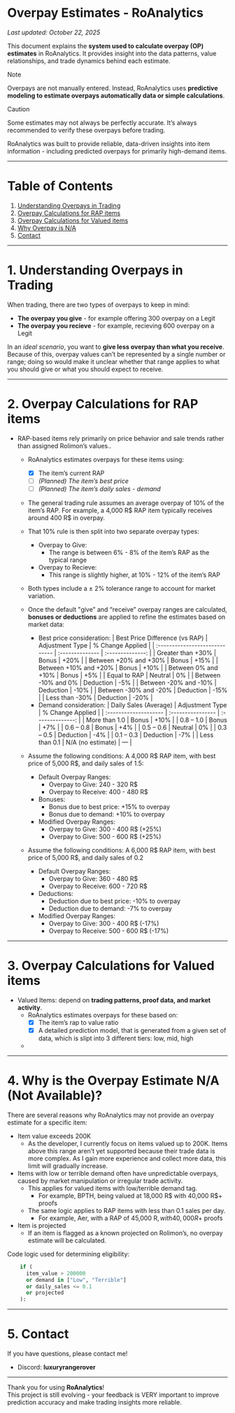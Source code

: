 # Overpay Estimates - RoAnalytics

_Last updated: October 22, 2025_

This document explains the **system used to calculate overpay (OP) estimates** in RoAnalytics. 
It provides insight into the data patterns, value relationships, and trade dynamics behind each estimate.

> [!NOTE]
> Overpays are not manually entered. Instead, RoAnalytics uses **predictive modeling to estimate overpays automatically data or simple calculations**.

> [!CAUTION]
> Some estimates may not always be perfectly accurate. It’s always recommended to verify these overpays before trading.

RoAnalytics was built to provide reliable, data-driven insights into item information - including predicted overpays for primarily high-demand items.

---

# Table of Contents
1. [Understanding Overpays in Trading](#1-understanding-overpays-in-trading)
2. [Overpay Calculations for RAP items](#2-overpay-calculations-for-rap-items)
3. [Overpay Calculations for Valued items](#3-overpay-calculations-for-valued-items)
4. [Why Overpay is N/A](#4-why-is-the-overpay-estimate-na-not-available)
5. [Contact](#5-contact)

---

# 1. Understanding Overpays in Trading
When trading, there are two types of overpays to keep in mind: 
- **The overpay you give** - for example offering 300 overpay on a Legit
- **The overpay you recieve** - for example, recieving 600 overpay on a Legit

In an *ideal scenario*, you want to **give less overpay than what you receive**. 
Because of this, overpay values can’t be represented by a single number or range; doing so would make it unclear whether that range applies to what you should give or what you should expect to receive.

---

# 2. Overpay Calculations for RAP items
- RAP-based items rely primarily on price behavior and sale trends rather than assigned Rolimon’s values..
  - RoAnalytics estimates overpays for these items using:
    - [x] The item’s current RAP
    - [ ] *(Planned) The item’s best price*
    - [ ] *(Planned) The item’s daily sales - demand*
  
  - The general trading rule assumes an average overpay of 10% of the item’s RAP. For example, a 4,000 R$ RAP item typically receives around 400 R$ in overpay.
  - That 10% rule is then split into two separate overpay types:
    - Overpay to Give:
      - The range is between 6% - 8% of the item’s RAP as the typical range
    - Overpay to Recieve:
      - This range is slightly higher, at 10% - 12% of the item’s RAP
  - Both types include a ± 2% tolerance range to account for market variation.
  
  - Once the default "give” and “receive” overpay ranges are calculated, **bonuses or deductions** are applied to refine the estimates based on market data:
    - Best price consideration:
      | Best Price Difference (vs RAP) | Adjustment Type | % Change Applied |
      | :----------------------------- | :-------------- | :--------------: |
      | Greater than +30%              | Bonus           |       +20%       |
      | Between +20% and +30%          | Bonus           |       +15%       |
      | Between +10% and +20%          | Bonus           |       +10%       |
      | Between 0% and +10%            | Bonus           |        +5%       |
      | Equal to RAP                   | Neutral         |        0%        |
      | Between -10% and 0%            | Deduction       |        -5%       |
      | Between -20% and -10%          | Deduction       |       -10%       |
      | Between -30% and -20%          | Deduction       |       -15%       |
      | Less than -30%                 | Deduction       |       -20%       |
    - Demand consideration:
      | Daily Sales (Average) | Adjustment Type   | % Change Applied |
      | :-------------------- | :---------------- | :--------------: |
      | More than 1.0         | Bonus             |       +10%       |
      | 0.8 – 1.0             | Bonus             |        +7%       |
      | 0.6 – 0.8             | Bonus             |        +4%       |
      | 0.5 – 0.6             | Neutral           |        0%        |
      | 0.3 – 0.5             | Deduction         |        -4%       |
      | 0.1 – 0.3             | Deduction         |        -7%       |
      | Less than 0.1         | N/A (no estimate) |         —        |
  
  - Assume the following conditions: A 4,000 R$ RAP item, with best price of 5,000 R$, and daily sales of 1.5:
    - Default Overpay Ranges:
      - Overpay to Give: 240 - 320 R$
      - Overpay to Receive: 400 - 480 R$
    - Bonuses:
      - Bonus due to best price: +15% to overpay
      - Bonus due to demand: +10% to overpay
    - Modified Overpay Ranges:
      - Overpay to Give: 300 - 400 R$ (+25%)
      - Overpay to Give: 500 - 600 R$ (+25%)
  - Assume the following conditions: A 6,000 R$ RAP item, with best price of 5,000 R$, and daily sales of 0.2
    - Default Overpay Ranges:
      - Overpay to Give: 360 - 480 R$
      - Overpay to Receive: 600 - 720 R$
    - Deductions:
      - Deduction due to best price: -10% to overpay
      - Deduction due to demand: -7% to overpay
    - Modified Overpay Ranges:
      - Overpay to Give: 300 - 400 R$ (-17%)
      - Overpay to Receive: 500 - 600 R$ (-17%)

---

# 3. Overpay Calculations for Valued items
- Valued Items: depend on **trading patterns, proof data, and market activity**.
  - RoAnalytics estimates overpays for these based on:
    - [x] The item’s rap to value ratio
    - [x] A detailed prediction model, that is generated from a given set of data, which is slipt into 3 different tiers: low, mid, high
  - 

---

# 4. Why is the Overpay Estimate N/A (Not Available)?
There are several reasons why RoAnalytics may not provide an overpay estimate for a specific item:
- Item value exceeds 200K
  - As the developer, I currently focus on items valued up to 200K. Items above this range aren’t yet supported because their trade data is more complex. As I gain more experience and collect more data, this limit will gradually increase.
- Items with low or terrible demand often have unpredictable overpays, caused by market manipulation or irregular trade activity.
  - This applies for valued items with low/terrible demand tag.
    - For example, BPTH, being valued at 18,000 R$ with 40,000 R$+ proofs
  - The same logic applies to RAP items with less than 0.1 sales per day.
    - For example, Aer, with a RAP of 45,000 R$, with 40,000 R$+ proofs
- Item is projected
  - If an item is flagged as a known projected on Rolimon’s, no overpay estimate will be calculated.

Code logic used for determining eligibility:
```python
    if (
      item_value > 200000 
      or demand in ["Low", "Terrible"] 
      or daily_sales <= 0.1
      or projected
    ):
```

---

# 5. Contact
If you have questions, please contact me!  
- Discord: **luxuryrangerover**

---

Thank you for using **RoAnalytics**!  
This project is still evolving - your feedback is VERY important to improve prediction accuracy and make trading insights more reliable.
